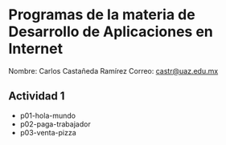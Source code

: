 # Programas de la materia de Desarrollo de Aplicaciones en Internet

Nombre: Carlos Castañeda Ramírez
Correo: castr@uaz.edu.mx

## Actividad 1

- p01-hola-mundo
- p02-paga-trabajador
- p03-venta-pizza

